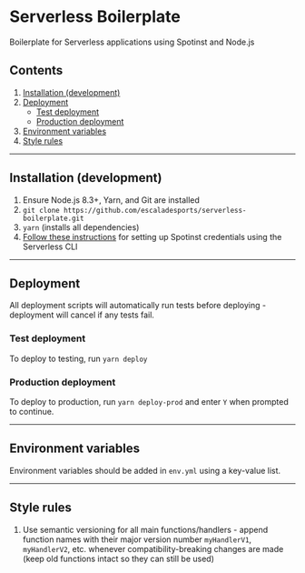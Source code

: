 # Serverless Boilerplate

Boilerplate for Serverless applications using Spotinst and Node.js

## Contents
1. [Installation (development)](#installation-development)
2. [Deployment](#deployment)
    - [Test deployment](#test-deployment)
    - [Production deployment](#production-deployment)
3. [Environment variables](#environment-variables)
4. [Style rules](#style-rules)

------

## Installation (development)

1. Ensure Node.js 8.3+, Yarn, and Git are installed
2. `git clone https://github.com/escaladesports/serverless-boilerplate.git`
3. `yarn` (installs all dependencies)
4. [Follow these instructions](https://help.spotinst.com/hc/en-us/articles/115005396809-Set-Up-Local-Machine-for-Spotinst-Serverless) for setting up Spotinst credentials using the Serverless CLI

------

## Deployment

All deployment scripts will automatically run tests before deploying - deployment will cancel if any tests fail.

### Test deployment

To deploy to testing, run `yarn deploy`

### Production deployment

To deploy to production, run `yarn deploy-prod` and enter `Y` when prompted to continue.

------

## Environment variables

Environment variables should be added in `env.yml` using a key-value list.

------

## Style rules

1. Use semantic versioning for all main functions/handlers - append function names with their major version number `myHandlerV1`, `myHandlerV2`, etc. whenever compatibility-breaking changes are made (keep old functions intact so they can still be used)